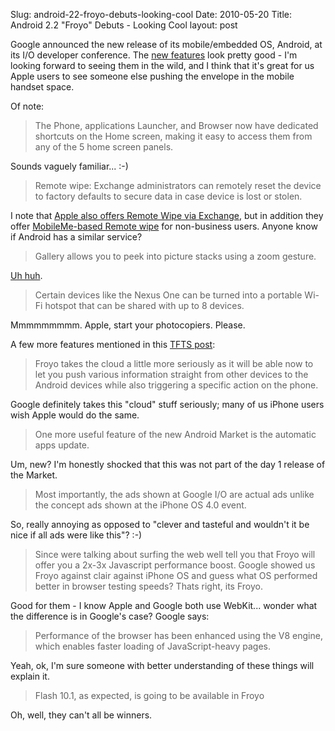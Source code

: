 Slug: android-22-froyo-debuts-looking-cool
Date: 2010-05-20
Title: Android 2.2 &quot;Froyo&quot; Debuts - Looking Cool
layout: post


Google announced the new release of its mobile/embedded OS, Android, at its I/O developer conference. The [new features](http://developer.android.com/sdk/android-2.2-highlights.html) look pretty good - I'm looking forward to seeing them in the wild, and I think that it's great for us Apple users to see someone else pushing the envelope in the mobile handset space.

Of note:

>The Phone, applications Launcher, and Browser now have dedicated shortcuts on the Home screen, making it easy to access them from any of the 5 home screen panels.

Sounds vaguely familiar... :-)

>Remote wipe: Exchange administrators can remotely reset the device to factory defaults to secure data in case device is lost or stolen.

I note that [Apple also offers Remote Wipe via Exchange](http://www.apple.com/iphone/business/integration/), but in addition they offer [MobileMe-based Remote wipe](http://www.apple.com/mobileme/tutorials/#remote-wipe) for non-business users. Anyone know if Android has a similar service?

>Gallery allows you to peek into picture stacks using a zoom gesture.

[Uh huh](http://www.apple.com/ipad/guided-tours/#photos).

>Certain devices like the Nexus One can be turned into a portable Wi-Fi hotspot that can be shared with up to 8 devices.

Mmmmmmmmm. Apple, start your photocopiers. Please.

A few more features mentioned in this [TFTS post](http://nexus404.com/Blog/2010/05/20/google-io-android-2-2-froyo-gets-official-it%E2%80%99s-dazzling-android-froyo-unveiled-at-google-io-brings-on-lots-of-extra-impressive-features/):

>Froyo takes the cloud a little more seriously as it will be able now to let you push various information straight from other devices to the Android devices while also triggering a specific action on the phone.

Google definitely takes this "cloud" stuff seriously; many of us iPhone users wish Apple would do the same.

>One more useful feature of the new Android Market is the automatic apps update.

Um, new? I'm honestly shocked that this was not part of the day 1 release of the Market.

>Most importantly, the ads shown at Google I/O are actual ads unlike the concept ads shown at the iPhone OS 4.0 event.

So, really annoying as opposed to "clever and tasteful and wouldn't it be nice if all ads were like this"? :-)

>Since were talking about surfing the web well tell you that Froyo will offer you a 2x-3x Javascript performance boost. Google showed us Froyo against clair against iPhone OS and guess what OS performed better in browser testing speeds? Thats right, its Froyo.

Good for them - I know Apple and Google both use WebKit... wonder what the difference is in Google's case? Google says:

>Performance of the browser has been enhanced using the V8 engine, which enables faster loading of JavaScript-heavy pages.

Yeah, ok, I'm sure someone with better understanding of these things will explain it.

>Flash 10.1, as expected, is going to be available in Froyo

Oh, well, they can't all be winners.

